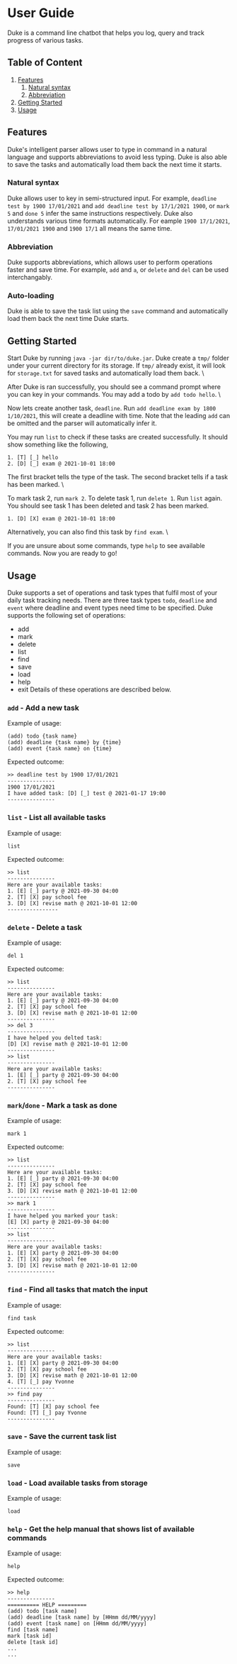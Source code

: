 # User Guide

Duke is a command line chatbot that helps you log, query and track progress of various tasks.

## Table of Content
1. [Features](#Features)
    1. [Natural syntax](#Natural-syntax)
    2. [Abbreviation](#Abbreviation)
2. [Getting Started](#Getting-Started)
3. [Usage](#Usage)

## Features 

Duke's intelligent parser allows user to type in command in a natural language 
and supports abbreviations to avoid less typing. Duke is also able to save the tasks and
automatically load them back the next time it starts.

### Natural syntax

Duke allows user to key in semi-structured input. For example, `deadline test by 1900 17/01/2021` and
`add deadline test by 17/1/2021 1900`, or `mark 5` and `done 5` infer the same instructions respectively.
Duke also understands various time formats automatically. For eample `1900 17/1/2021`, `17/01/2021 1900` 
and `1900 17/1` all means the same time.

### Abbreviation

Duke supports abbreviations, which allows user to perform operations faster and save time. For example,
`add` and `a`, or `delete` and `del` can be used interchangably.

### Auto-loading

Duke is able to save the task list using the `save` command and automatically load them back the next time 
Duke starts.


## Getting Started

Start Duke by running `java -jar dir/to/duke.jar`. Duke create a `tmp/` folder under your current directory
for its storage. If `tmp/` already exist, it will look for `storage.txt` for saved tasks and automatically 
load them back. \

After Duke is ran successfully, you should see a command prompt where you can key in your commands.
You may add a todo by `add todo hello`. \

Now lets create another task, `deadline`. Run `add deadline exam by 1800 1/10/2021`, this will create 
a deadline with time. Note that the leading `add` can be omitted and the parser will automatically infer it. 

You may run `list` to check if these tasks are created successfully. It should show something like the following,
```
1. [T] [_] hello
2. [D] [_] exam @ 2021-10-01 18:00
```
The first bracket tells the type of the task. The second bracket tells if a task has been marked. \

To mark task 2, run `mark 2`. To delete task 1, run `delete 1`. Run `list` again. You should see task 1 has been
deleted and task 2 has been marked.
```
1. [D] [X] exam @ 2021-10-01 18:00
```
Alternatively, you can also find this task by `find exam`. \

If you are unsure about some commands, type `help` to see available commands. Now you are ready to go!

## Usage

Duke supports a set of operations and task types that fulfil most of your daily task tracking needs. There
are three task types `todo`, `deadline` and `event` where deadline and event types need time to be specified.
Duke supports the following set of operations:
+ add
+ mark
+ delete
+ list
+ find
+ save
+ load
+ help
+ exit
Details of these operations are described below.

### `add` - Add a new task

Example of usage: 

```
(add) todo {task name}
(add) deadline {task name} by {time}
(add) event {task name} on {time}
```

Expected outcome:

```
>> deadline test by 1900 17/01/2021
---------------
1900 17/01/2021
I have added task: [D] [_] test @ 2021-01-17 19:00
---------------
```


### `list` - List all available tasks

Example of usage: 

`list` 

Expected outcome:

```
>> list
---------------
Here are your available tasks:
1. [E] [_] party @ 2021-09-30 04:00
2. [T] [X] pay school fee
3. [D] [X] revise math @ 2021-10-01 12:00
----------------
```

### `delete` - Delete a task

Example of usage: 

`del 1` 

Expected outcome:

```
>> list
---------------
Here are your available tasks:
1. [E] [_] party @ 2021-09-30 04:00
2. [T] [X] pay school fee
3. [D] [X] revise math @ 2021-10-01 12:00
---------------
>> del 3
---------------
I have helped you delted task:
[D] [X] revise math @ 2021-10-01 12:00
---------------
>> list
---------------
Here are your available tasks:
1. [E] [_] party @ 2021-09-30 04:00
2. [T] [X] pay school fee
---------------
```

### `mark`/`done` - Mark a task as done

Example of usage: 

`mark 1` 

Expected outcome:

```
>> list
---------------
Here are your available tasks:
1. [E] [_] party @ 2021-09-30 04:00
2. [T] [X] pay school fee
3. [D] [X] revise math @ 2021-10-01 12:00
---------------
>> mark 1
---------------
I have helped you marked your task:
[E] [X] party @ 2021-09-30 04:00
---------------
>> list
---------------
Here are your available tasks:
1. [E] [X] party @ 2021-09-30 04:00
2. [T] [X] pay school fee
3. [D] [X] revise math @ 2021-10-01 12:00
---------------
```

### `find` - Find all tasks that match the input 

Example of usage: 

`find task` 

Expected outcome:

```
>> list
---------------
Here are your available tasks:
1. [E] [X] party @ 2021-09-30 04:00
2. [T] [X] pay school fee
3. [D] [X] revise math @ 2021-10-01 12:00
4. [T] [_] pay Yvonne
---------------
>> find pay
---------------
Found: [T] [X] pay school fee
Found: [T] [_] pay Yvonne
---------------
```

### `save` - Save the current task list

Example of usage: 

`save` 


### `load` - Load available tasks from storage

Example of usage: 

`load` 

### `help` - Get the help manual that shows list of available commands

Example of usage: 

`help` 

Expected outcome:

```
>> help
---------------
========== HELP =========
(add) todo [task name]
(add) deadline [task name] by [HHmm dd/MM/yyyy]
(add) event [task name] on [HHmm dd/MM/yyyy]
find [task name]
mark [task id]
delete [task id]
...
...
```
